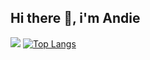 ## Hi there 👋, i'm Andie
![](https://thumbs.gfycat.com/ThoroughHandmadeDunlin.webp)
[![Top Langs](https://github-readme-stats.vercel.app/api/top-langs/?username=ngochai-hcmus)](https://github.com/anuraghazra/github-readme-stats)
